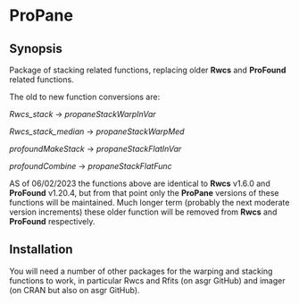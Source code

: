 # ProPane

## Synopsis

Package of stacking related functions, replacing older **Rwcs** and **ProFound** related functions.

The old to new function conversions are:

*Rwcs_stack* &rarr; *propaneStackWarpInVar*

*Rwcs_stack_median* &rarr; *propaneStackWarpMed*

*profoundMakeStack* &rarr; *propaneStackFlatInVar*

*profoundCombine* &rarr; *propaneStackFlatFunc*

AS of 06/02/2023 the functions above are identical to **Rwcs** v1.6.0 and **ProFound** v1.20.4, but from that point only the **ProPane** versions of these functions will be maintained. Much longer term (probably the next moderate version increments) these older function will be removed from **Rwcs** and **ProFound** respectively.

## Installation

You will need a number of other packages for the warping and stacking functions to work, in particular Rwcs and Rfits (on asgr GitHub) and imager (on CRAN but also on asgr GitHub).
